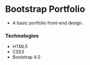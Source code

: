 # Bootstrap Portfolio
  * A basic portfolio front-end design.

### Technologies
  * HTML5
  * CSS3
  * Bootstrap 4.0
